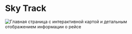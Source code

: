 # Sky Track

![Главная страница с интерактивной картой и детальным отображением информации о рейсе](screens/screen1.jpg)
